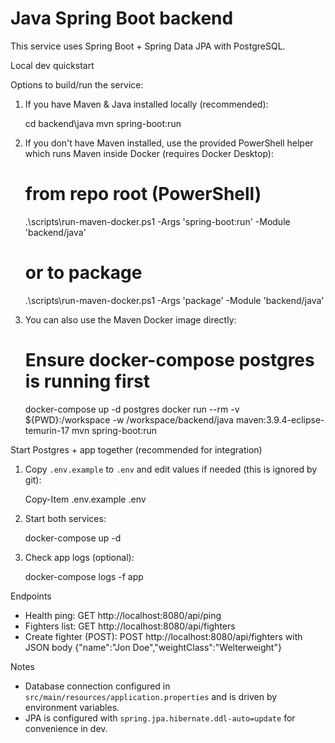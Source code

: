 # Java Spring Boot backend

This service uses Spring Boot + Spring Data JPA with PostgreSQL.

Local dev quickstart

Options to build/run the service:

1) If you have Maven & Java installed locally (recommended):

   cd backend\java
   mvn spring-boot:run

2) If you don't have Maven installed, use the provided PowerShell helper which runs Maven inside Docker (requires Docker Desktop):

   # from repo root (PowerShell)
   .\scripts\run-maven-docker.ps1 -Args 'spring-boot:run' -Module 'backend/java'

   # or to package
   .\scripts\run-maven-docker.ps1 -Args 'package' -Module 'backend/java'

3) You can also use the Maven Docker image directly:

   # Ensure docker-compose postgres is running first
   docker-compose up -d postgres
   docker run --rm -v ${PWD}:/workspace -w /workspace/backend/java maven:3.9.4-eclipse-temurin-17 mvn spring-boot:run

Start Postgres + app together (recommended for integration)

1. Copy `.env.example` to `.env` and edit values if needed (this is ignored by git):

   Copy-Item .env.example .env

2. Start both services:

   docker-compose up -d

3. Check app logs (optional):

   docker-compose logs -f app

Endpoints

   - Health ping: GET http://localhost:8080/api/ping
   - Fighters list: GET http://localhost:8080/api/fighters
   - Create fighter (POST): POST http://localhost:8080/api/fighters with JSON body {"name":"Jon Doe","weightClass":"Welterweight"}

Notes
- Database connection configured in `src/main/resources/application.properties` and is driven by environment variables.
- JPA is configured with `spring.jpa.hibernate.ddl-auto=update` for convenience in dev.
